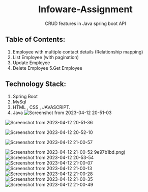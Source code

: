 
<h1 align="center">Infoware-Assignment</h1>
<p align="center">
CRUD features in Java spring boot API
</p>

## Table of Contents:
1. Employee with multiple contact details (Relationship mapping)
2. List Employee (with pagination)
3. Update Employee
4. Delete Employee
5.Get Employee


## Technology Stack:

1. Spring Boot
2. MySql
3. HTML , CSS , JAVASCRIPT.
4. Java
![Screenshot from 2023-04-12 20-51-03](https://user-images.githubusercontent.com/91595780/231553076-2a8d4829-baef-44e9-b2a9-0f30b09008eb.png)

![Screenshot from 2023-04-12 20-51-36](https://user-images.githubusercontent.com/91595780/231553029-a12e0012-5727-41d1-923d-98fb0b669f06.png)

![Screenshot from 2023-04-12 20-52-10](https://user-images.githubusercontent.com/91595780/231553036-3c214d84-f41e-4294-9f94-8ea7)

![Screenshot from 2023-04-12 21-00-57](https://user-images.githubusercontent.com/91595780/231553073-5c4c472b-d8de-4a00-934c-36fb71ad238d.png)

![Screenshot from 2023-04-12 21-00-52](https://user-images.githubusercontent.com/91595780/231553072-f0898433-4ba4-439d-947f-3107269267b3.png)
9e97b1bd.png)
![Screenshot from 2023-04-12 20-53-54](https://user-images.githubusercontent.com/91595780/231553040-71ba7daa-f439-4ca3-87cb-741a0e8d370b.png)
![Screenshot from 2023-04-12 21-00-07](https://user-images.githubusercontent.com/91595780/231553042-5b9fe8fc-6adb-4a20-9dc4-5d5c6bff0c05.png)
![Screenshot from 2023-04-12 21-00-13](https://user-images.githubusercontent.com/91595780/231553047-268ec836-fe89-4e90-b7d7-6c362226258f.png)
![Screenshot from 2023-04-12 21-00-28](https://user-images.githubusercontent.com/91595780/231553050-a082a202-a58b-4a3a-97a8-d4875d4d7c1c.png)
![Screenshot from 2023-04-12 21-00-35](https://user-images.githubusercontent.com/91595780/231553059-4db812e7-ad1a-4229-ab44-c7d82640bbf3.png)
![Screenshot from 2023-04-12 21-00-49](https://user-images.githubusercontent.com/91595780/231553064-f9305645-9f01-46ae-b357-65dfec57dfc8.png)
